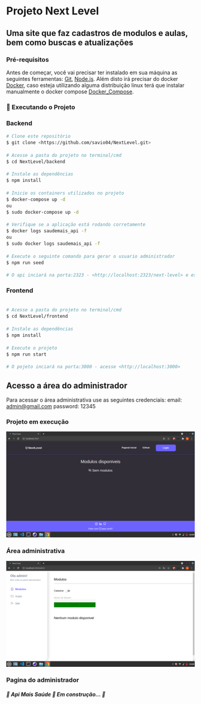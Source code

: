 # Projeto Next Level
## Uma site que faz cadastros de modulos e aulas, bem como buscas e atualizações
### Pré-requisitos

Antes de começar, você vai precisar ter instalado em sua máquina as seguintes ferramentas:
[Git](https://git-scm.com), [Node.js](https://nodejs.org/en/). 
Além disto irá precisar do docker [Docker](https://www.docker.com/get-started), caso esteja utilizando alguma distribuição linux terá que instalar manualmente o docker compose [Docker_Compose](https://docs.docker.com/compose/install/).

### 🎲 Executando o Projeto

### Backend
```bash
# Clone este repositório
$ git clone <https://github.com/savio04/NextLevel.git>

# Acesse a pasta do projeto no terminal/cmd
$ cd NextLevel/backend

# Instale as dependências
$ npm install

# Inicie os containers utilizados no projeto
$ docker-compose up -d
ou
$ sudo docker-compose up -d 

# Verifique se a aplicação está rodando corretamente 
$ docker logs saudemais_api -f
ou
$ sudo docker logs saudemais_api -f

# Execute o seguinte comando para gerar o usuario administrador
$ npm run seed

# O api inciará na porta:2323 - <http://localhost:2323/next-level> e estará pronta para uso.
```

### Frontend
```bash

# Acesse a pasta do projeto no terminal/cmd
$ cd NextLevel/frontend

# Instale as dependências
$ npm install

# Execute o projeto
$ npm run start

# O pojeto inciará na porta:3000 - acesse <http://localhost:3000>
```

## Acesso a área do administrador
Para acessar o área administrativa use as seguintes credenciais:
email: admin@gmail.com
password: 12345

### Projeto em execução
![alt text](https://github.com/savio04/NextLevel/blob/main/frontend/src/assets/githubAssests/img1.png)

### Área administrativa
![alt text](https://github.com/savio04/NextLevel/blob/main/frontend/src/assets/githubAssests/img3.png)

### Pagina do administrador

##### 🚧  Api Mais Saúde 🚀 Em construção...  🚧